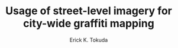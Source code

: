 ---
paperId: 33
author: Erick K. Tokuda
publicationauthor: Tokuda, E. K.
title: Usage of street-level imagery for city-wide graffiti mapping
pdf: --
poster: Poster_Erick_Tokuda
alt: --
type: Poster
topic: Deep Learning
subtopic: Machine Learning
link: 
conference: icml
year: 2019
tags: icml-2019
location: California, USA
---